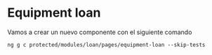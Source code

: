 # Equipment loan

Vamos a crear un nuevo componente con el siguiente comando 

```txt
ng g c protected/modules/loan/pages/equipment-loan --skip-tests
```